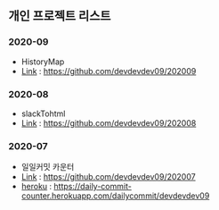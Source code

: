 ## 개인 프로젝트 리스트

### 2020-09
- HistoryMap
- [Link](https://github.com/devdevdev09/202009) : https://github.com/devdevdev09/202009

### 2020-08
- slackTohtml
- [Link](https://github.com/devdevdev09/202008) : https://github.com/devdevdev09/202008

### 2020-07
- 일일커밋 카운터
- [Link](https://github.com/devdevdev09/202007) : https://github.com/devdevdev09/202007
- [heroku](https://daily-commit-counter.herokuapp.com/dailycommit/devdevdev09) : https://daily-commit-counter.herokuapp.com/dailycommit/devdevdev09
